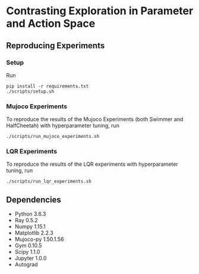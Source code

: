 # Contrasting Exploration in Parameter and Action Space

## Reproducing Experiments

### Setup
Run

``` shell
pip install -r requirements.txt
./scripts/setup.sh
```

### Mujoco Experiments

To reproduce the results of the Mujoco Experiments (both Swimmer and HalfCheetah) with hyperparameter tuning, run

``` shell
./scripts/run_mujoco_experiments.sh
```

### LQR Experiments

To reproduce the results of the LQR experiments with hyperparameter tuning, run

``` shell
./scripts/run_lqr_experiments.sh
```

## Dependencies
* Python 3.6.3
* Ray 0.5.2
* Numpy 1.15.1
* Matplotlib 2.2.3
* Mujoco-py 1.50.1.56
* Gym 0.10.5
* Scipy 1.1.0
* Jupyter 1.0.0
* Autograd
